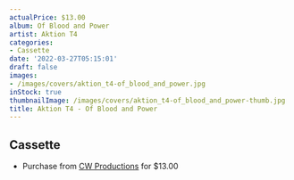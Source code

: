 ```yaml
---
actualPrice: $13.00
album: Of Blood and Power
artist: Aktion T4
categories:
- Cassette
date: '2022-03-27T05:15:01'
draft: false
images:
- /images/covers/aktion_t4-of_blood_and_power.jpg
inStock: true
thumbnailImage: /images/covers/aktion_t4-of_blood_and_power-thumb.jpg
title: Aktion T4 - Of Blood and Power
---
```


## Cassette
* Purchase from [CW Productions](https://shop.cwproductions.net/products/aktion-t4-of-blood-and-power-tape) for $13.00
